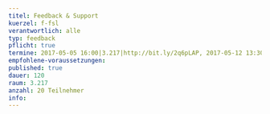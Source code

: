 ```yaml
---
titel: Feedback & Support
kuerzel: f-fsl
verantwortlich: alle
typ: feedback
pflicht: true
termine: 2017-05-05 16:00|3.217|http://bit.ly/2q6pLAP, 2017-05-12 13:30|3.217|http://bit.ly/2q8ehQc, 2017-05-12 16:00|3.217|http://bit.ly/2qfoKFT, 2017-05-18 14:00|3.217|http://bit.ly/2pee2n4, 2017-06-09 16:00, 2017-06-09 16:00, 2017-05-26 15:00, 2017-06-08 14:00, 2017-06-08 16:00, 2017-05-19 14:00|3.217|http://bit.ly/2qTpelC
empfohlene-voraussetzungen: 
published: true
dauer: 120
raum: 3.217
anzahl: 20 Teilnehmer
info: 
---
```


